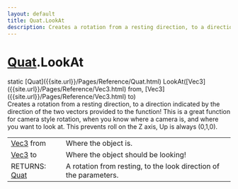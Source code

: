 ```yaml
---
layout: default
title: Quat.LookAt
description: Creates a rotation from a resting direction, to a direction indicated by the direction of the two vectors provided to the function! This is a great function for camera style rotation, when you know where a camera is, and where you want to look at. This prevents roll on the Z axis, Up is always (0,1,0).
---
```

# [Quat]({{site.url}}/Pages/Reference/Quat.html).LookAt
<div class='signature' markdown='1'>
static [Quat]({{site.url}}/Pages/Reference/Quat.html) LookAt([Vec3]({{site.url}}/Pages/Reference/Vec3.html) from, [Vec3]({{site.url}}/Pages/Reference/Vec3.html) to)
</div>
Creates a rotation from a resting direction, to a direction indicated
by the direction of the two vectors provided to the function! This is a great
function for camera style rotation, when you know where a camera is, and where
you want to look at. This prevents roll on the Z axis, Up is always (0,1,0).

|  |  |
|--|--|
|[Vec3]({{site.url}}/Pages/Reference/Vec3.html) from|Where the object is.|
|[Vec3]({{site.url}}/Pages/Reference/Vec3.html) to|Where the object should be looking!|
|RETURNS: [Quat]({{site.url}}/Pages/Reference/Quat.html)|A rotation from resting, to the look direction of the parameters.|



